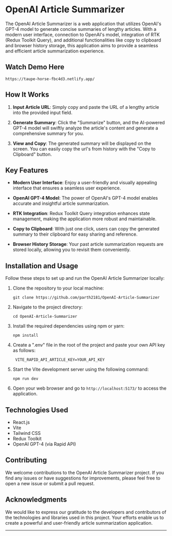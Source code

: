 # OpenAI Article Summarizer

The OpenAI Article Summarizer is a web application that utilizes OpenAI's GPT-4 model to generate concise summaries of lengthy articles. With a modern user interface, connection to OpenAI's model, integration of RTK (Redux Toolkit Query), and additional functionalities like copy to clipboard and browser history storage, this application aims to provide a seamless and efficient article summarization experience.

## Watch Demo Here
```https://taupe-horse-fbc4d3.netlify.app/```

## How It Works

1. **Input Article URL**: Simply copy and paste the URL of a lengthy article into the provided input field.

2. **Generate Summary**: Click the "Summarize" button, and the AI-powered GPT-4 model will swiftly analyze the article's content and generate a comprehensive summary for you.

3. **View and Copy**: The generated summary will be displayed on the screen. You can easily copy the url's from history with the "Copy to Clipboard" button.

## Key Features

- **Modern User Interface**: Enjoy a user-friendly and visually appealing interface that ensures a seamless user experience.

- **OpenAI GPT-4 Model**: The power of OpenAI's GPT-4 model enables accurate and insightful article summarization.

- **RTK Integration**: Redux Toolkit Query integration enhances state management, making the application more robust and maintainable.

- **Copy to Clipboard**: With just one click, users can copy the generated summary to their clipboard for easy sharing and reference.

- **Browser History Storage**: Your past article summarization requests are stored locally, allowing you to revisit them conveniently.

## Installation and Usage

Follow these steps to set up and run the OpenAI Article Summarizer locally:

1. Clone the repository to your local machine:
   ```
   git clone https://github.com/parth2181/OpenAI-Article-Summarizer
   ```

2. Navigate to the project directory:
   ```
   cd OpenAI-Article-Summarizer
   ```

3. Install the required dependencies using npm or yarn:
   ```
   npm install
   
   ```
4. Create a ".env" file in the root of the project and paste your own API key as follows:
   ```
    VITE_RAPID_API_ARTICLE_KEY=YOUR_API_KEY
   
   ```

5. Start the Vite development server using the following command:
   ```
   npm run dev 
   ```

5. Open your web browser and go to `http://localhost:5173/` to access the application.

## Technologies Used

- React.js
- Vite
- Tailwind CSS
- Redux Toolkit
- OpenAI GPT-4 (via Rapid API)

## Contributing

We welcome contributions to the OpenAI Article Summarizer project. If you find any issues or have suggestions for improvements, please feel free to open a new issue or submit a pull request.


## Acknowledgments

We would like to express our gratitude to the developers and contributors of the technologies and libraries used in this project. Your efforts enable us to create a powerful and user-friendly article summarization application.

---

